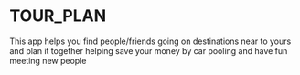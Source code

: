 # TOUR_PLAN
This app helps you find people/friends going on destinations near to yours and plan it together helping save your money by car pooling and have fun meeting new people
